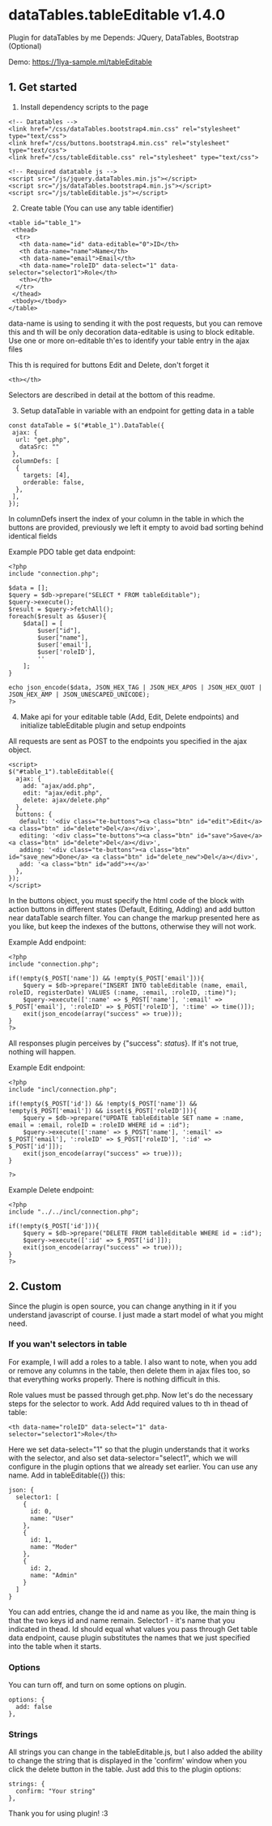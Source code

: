 # dataTables.tableEditable v1.4.0
Plugin for dataTables by me
Depends: JQuery, DataTables, Bootstrap (Optional)

Demo: https://1lya-sample.ml/tableEditable

## 1. Get started
1. Install dependency scripts to the page
```
<!-- Datatables -->
<link href="/css/dataTables.bootstrap4.min.css" rel="stylesheet" type="text/css">
<link href="/css/buttons.bootstrap4.min.css" rel="stylesheet" type="text/css">
<link href="/css/tableEditable.css" rel="stylesheet" type="text/css">

<!-- Required datatable js -->
<script src="/js/jquery.dataTables.min.js"></script>
<script src="/js/dataTables.bootstrap4.min.js"></script>
<script src="/js/tableEditable.js"></script>
```

2. Create table (You can use any table identifier)
```
<table id="table_1">
 <thead>
  <tr>
   <th data-name="id" data-editable="0">ID</th>
   <th data-name="name">Name</th>
   <th data-name="email">Email</th>
   <th data-name="roleID" data-select="1" data-selector="selector1">Role</th>
   <th></th>
  </tr>
 </thead>
 <tbody></tbody>
</table>
```
data-name is using to sending it with the post requests, but you can remove this and th will be only decoration
data-editable is using to block editable. Use one or more on-editable th'es to identify your table entry in the ajax files

This th is required for buttons Edit and Delete, don't forget it
```
<th></th>
```

Selectors are described in detail at the bottom of this readme.

3. Setup dataTable in variable with an endpoint for getting data in a table
```
const dataTable = $("#table_1").DataTable({
 ajax: {
  url: "get.php",
   dataSrc: ""
 },
 columnDefs: [
  {
    targets: [4],
    orderable: false,
  },
 ],
});
```
In columnDefs insert the index of your column in the table in which the buttons are provided, previously we left it empty to avoid bad sorting behind identical fields

Example PDO table get data endpoint:
```
<?php
include "connection.php";

$data = [];
$query = $db->prepare("SELECT * FROM tableEditable");
$query->execute();
$result = $query->fetchAll();
foreach($result as &$user){
	$data[] = [
		$user["id"],
		$user["name"],
		$user['email'],
		$user['roleID'],
		''
	];
}

echo json_encode($data, JSON_HEX_TAG | JSON_HEX_APOS | JSON_HEX_QUOT | JSON_HEX_AMP | JSON_UNESCAPED_UNICODE);
?>
```
4. Make api for your editable table (Add, Edit, Delete endpoints) and initialize tableEditable plugin and setup endpoints

All requests are sent as POST to the endpoints you specified in the ajax object.
```
<script>
$("#table_1").tableEditable({
  ajax: {
    add: "ajax/add.php",
    edit: "ajax/edit.php",
    delete: ajax/delete.php"
  },
  buttons: {
   default: '<div class="te-buttons"><a class="btn" id="edit">Edit</a> <a class="btn" id="delete">Del</a></div>',
   editing: '<div class="te-buttons"><a class="btn" id="save">Save</a> <a class="btn" id="delete">Del</a></div>',
   adding: '<div class="te-buttons"><a class="btn" id="save_new">Done</a> <a class="btn" id="delete_new">Del</a></div>',
   add: '<a class="btn" id="add">+</a>'
  },
});
</script>
```
In the buttons object, you must specify the html code of the block with action buttons in different states (Default, Editing, Adding) and add button near dataTable search filter. You can change the markup presented here as you like, but keep the indexes of the buttons, otherwise they will not work.

Example Add endpoint:
```
<?php
include "connection.php";

if(!empty($_POST['name']) && !empty($_POST['email'])){
	$query = $db->prepare("INSERT INTO tableEditable (name, email, roleID, registerDate) VALUES (:name, :email, :roleID, :time)");
	$query->execute([':name' => $_POST['name'], ':email' => $_POST['email'], ':roleID' => $_POST['roleID'], ':time' => time()]);
	exit(json_encode(array("success" => true)));
}
?>
```
All responses plugin perceives by {"success": *status*}. If it's not true, nothing will happen.

Example Edit endpoint:
```
<?php
include "incl/connection.php";

if(!empty($_POST['id']) && !empty($_POST['name']) && !empty($_POST['email']) && isset($_POST['roleID'])){
	$query = $db->prepare("UPDATE tableEditable SET name = :name, email = :email, roleID = :roleID WHERE id = :id");
	$query->execute([':name' => $_POST['name'], ':email' => $_POST['email'], ':roleID' => $_POST['roleID'], ':id' => $_POST['id']]);
	exit(json_encode(array("success" => true)));
}

?>
```

Example Delete endpoint:
```
<?php
include "../../incl/connection.php";

if(!empty($_POST['id'])){
	$query = $db->prepare("DELETE FROM tableEditable WHERE id = :id");
	$query->execute([':id' => $_POST['id']]);
	exit(json_encode(array("success" => true)));
}
?>
```

## 2. Custom
Since the plugin is open source, you can change anything in it if you understand javascript of course. I just made a start model of what you might need.

### If you wan't selectors in table
For example, I will add a roles to a table. I also want to note, when you add or remove any columns in the table, then delete them in ajax files too, so that everything works properly. There is nothing difficult in this.

Role values must be passed through get.php. Now let's do the necessary steps for the selector to work. Add Add required values to th in thead of table:
```
<th data-name="roleID" data-select="1" data-selector="selector1">Role</th>
```
Here we set data-select="1" so that the plugin understands that it works with the selector, and also set data-selector="select1", which we will configure in the plugin options that we already set earlier. You can use any name. Add in tableEditable({}) this:
```
json: {
  selector1: [
    {
      id: 0, 
      name: "User"
    },
    {
      id: 1, 
      name: "Moder"
    },
    {
      id: 2,
      name: "Admin"
    }
  ]
}
```
You can add entries, change the id and name as you like, the main thing is that the two keys id and name remain. Selector1 - it's name that you indicated in thead. Id 
should equal what values you pass through Get table data endpoint, cause plugin substitutes the names that we just specified into the table when it starts.

### Options
You can turn off, and turn on some options on plugin.
```
options: {
  add: false
},
```

### Strings
All strings you can change in the tableEditable.js, but I also added the ability to change the string that is displayed in the 'confirm' window when you click the delete button in the table. Just add this to the plugin options:
```
strings: {
  confirm: "Your string"
},
```

Thank you for using plugin! :3
